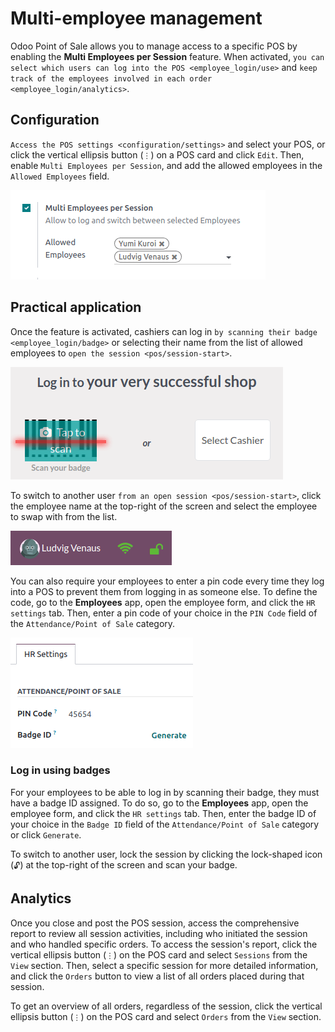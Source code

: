 # Multi-employee management

Odoo Point of Sale allows you to manage access to a specific POS by
enabling the **Multi Employees per Session** feature. When activated,
`you can select which users can log into the POS
<employee_login/use>` and
`keep track of the employees involved in each order
<employee_login/analytics>`.

## Configuration

`Access the POS settings <configuration/settings>` and select your POS,
or click the vertical ellipsis button (`⋮`) on a POS card and click
`Edit`. Then, enable `Multi Employees per Session`, and add the allowed
employees in the `Allowed
Employees` field.

![setting to enable multiple cashiers in POS](employee_login/setting.png)

## Practical application

Once the feature is activated, cashiers can log in
`by scanning their badge
<employee_login/badge>` or selecting their name from the list of allowed
employees to `open the
session <pos/session-start>`.

![window to open a session when the multiple cashiers feature is enabled](employee_login/open-session.png)

To switch to another user `from an open session <pos/session-start>`,
click the employee name at the top-right of the screen and select the
employee to swap with from the list.

![button to switch from one cashier to another.](employee_login/switch-user.png)

You can also require your employees to enter a pin code every time they
log into a POS to prevent them from logging in as someone else. To
define the code, go to the **Employees** app, open the employee form,
and click the `HR settings` tab. Then, enter a pin code of your choice
in the `PIN Code` field of the `Attendance/Point of Sale` category.

![setting on the employee form to assign a badge ID and a PIN code.](employee_login/pin-and-badgeid.png)

### Log in using badges

For your employees to be able to log in by scanning their badge, they
must have a badge ID assigned. To do so, go to the **Employees** app,
open the employee form, and click the `HR settings` tab. Then, enter the
badge ID of your choice in the `Badge ID` field of the
`Attendance/Point of Sale` category or click `Generate`.

To switch to another user, lock the session by clicking the lock-shaped
icon (`🔓`) at the top-right of the screen and scan your badge.

## Analytics

Once you close and post the POS session, access the comprehensive report
to review all session activities, including who initiated the session
and who handled specific orders. To access the session's report, click
the vertical ellipsis button (`⋮`) on the POS card and select `Sessions`
from the `View` section. Then, select a specific session for more
detailed information, and click the `Orders` button to view a list of
all orders placed during that session.

To get an overview of all orders, regardless of the session, click the
vertical ellipsis button (`⋮`) on the POS card and select `Orders` from
the `View` section.
